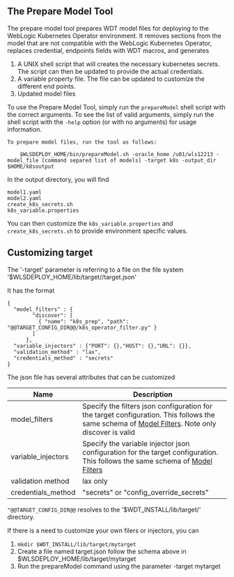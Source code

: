 ## The Prepare Model Tool

The prepare model tool prepares WDT model files for deploying to the WebLogic Kubernetes Operator environment. It removes sections 
from the model that are not compatible with the WebLogic Kubernetes Operator, replaces credential, endpoints fields with WDT macros, and generates 

1. A UNIX shell script that will creates the necessary kubernetes secrets. The script can then be updated to provide the actual credentials.
2. A variable property file. The file can be updated to customize the different end points.
3. Updated model files
     
To use the Prepare Model Tool, simply run the `prepareModel` shell script with the correct arguments.  To see the list of valid arguments, simply run the shell script with the `-help` option (or with no arguments) for usage information.

```
To prepare model files, run the tool as follows:

    $WLSDEPLOY_HOME/bin/prepareModel.sh -oracle_home /u01/wls12213 -model_file [command separed list of models] -target k8s -output_dir $HOME/k8soutput

```

In the output directory, you will find

```
model1.yaml
model2.yaml
create_k8s_secrets.sh
k8s_variable.properties

```

You can then customize the `k8s_variable.properties` and `create_k8s_secrets.sh` to provide environment specific values.

## Customizing target 

The '-target' parameter is referring to a file on the file system '$WLSDEPLOY_HOME/lib/target/<target value>/target.json'

It has the format

```
{
  "model_filters" : {
        "discover": [
          { "name": "k8s_prep", "path": "@@TARGET_CONFIG_DIR@@/k8s_operator_filter.py" }
        ]
      },
  "variable_injectors" : {"PORT": {},"HOST": {},"URL": {}},
  "validation_method" : "lax",
  "credentials_method" : "secrets"
}
```

The json file has several attributes that can be customized

| Name | Description |
| --- | --- |
| model_filters | Specify the filters json configuration for the target configuration.  This follows the same schema of [Model Filters](tool_filters.md). Note only discover is valid | 
| variable_injectors | Specify the variable injector json configuration for the target configuration.  This follows the same schema of [Model Filters](tool_filters.md)|
| validation method | lax only |
| credentials_method | "secrets" or "config_override_secrets" |

`"@@TARGET_CONFIG_DIR@@` resolves to the '$WDT_INSTALL/lib/target/<target value>' directory.  

If there is a need to customize your own filers or injectors, you can

1. ```mkdir $WDT_INSTALL/lib/target/mytarget```
2. Create a file named target.json follow the schema above in $WLSDEPLOY_HOME/lib/target/mytarget
3. Run the prepareModel command using the parameter -target mytarget
